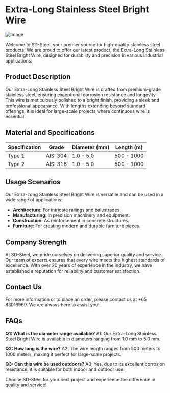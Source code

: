 # Extra-Long Stainless Steel Bright Wire

![Image](https://github.com/user-attachments/assets/2567258e-e124-4816-932d-1809bd27ef0b)

Welcome to SD-Steel, your premier source for high-quality stainless steel products! We are proud to offer our latest product, the Extra-Long Stainless Steel Bright Wire, designed for durability and precision in various industrial applications.

## Product Description

Our Extra-Long Stainless Steel Bright Wire is crafted from premium-grade stainless steel, ensuring exceptional corrosion resistance and longevity. This wire is meticulously polished to a bright finish, providing a sleek and professional appearance. With lengths extending beyond standard offerings, it is ideal for large-scale projects where continuous wire is essential.

## Material and Specifications

| Specification | Grade          | Diameter (mm) | Length (m)   |
|---------------|----------------|---------------|--------------|
| Type 1        | AISI 304       | 1.0 - 5.0     | 500 - 1000   |
| Type 2        | AISI 316       | 1.0 - 5.0     | 500 - 1000   |

## Usage Scenarios

Our Extra-Long Stainless Steel Bright Wire is versatile and can be used in a wide range of applications:
- **Architecture**: For intricate railings and balustrades.
- **Manufacturing**: In precision machinery and equipment.
- **Construction**: As reinforcement in concrete structures.
- **Furniture**: For creating modern and durable furniture pieces.

## Company Strength

At SD-Steel, we pride ourselves on delivering superior quality and service. Our team of experts ensures that every wire meets the highest standards of excellence. With over 20 years of experience in the industry, we have established a reputation for reliability and customer satisfaction. 

## Contact Us

For more information or to place an order, please contact us at +65 83016969. We are always here to assist you!

## FAQs

**Q1: What is the diameter range available?**
A1: Our Extra-Long Stainless Steel Bright Wire is available in diameters ranging from 1.0 mm to 5.0 mm.

**Q2: How long is the wire?**
A2: The wire length ranges from 500 meters to 1000 meters, making it perfect for large-scale projects.

**Q3: Can this wire be used outdoors?**
A3: Yes, due to its excellent corrosion resistance, it is suitable for both indoor and outdoor use.

Choose SD-Steel for your next project and experience the difference in quality and service!